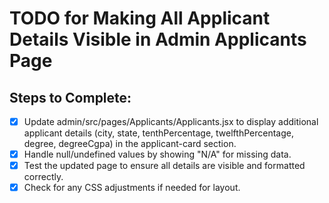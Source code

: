 # TODO for Making All Applicant Details Visible in Admin Applicants Page

## Steps to Complete:
- [x] Update admin/src/pages/Applicants/Applicants.jsx to display additional applicant details (city, state, tenthPercentage, twelfthPercentage, degree, degreeCgpa) in the applicant-card section.
- [x] Handle null/undefined values by showing "N/A" for missing data.
- [x] Test the updated page to ensure all details are visible and formatted correctly.
- [x] Check for any CSS adjustments if needed for layout.
